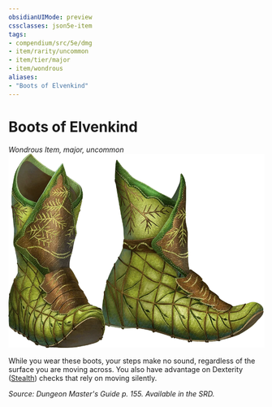```yaml
---
obsidianUIMode: preview
cssclasses: json5e-item
tags:
- compendium/src/5e/dmg
- item/rarity/uncommon
- item/tier/major
- item/wondrous
aliases: 
- "Boots of Elvenkind"
---
```

# Boots of Elvenkind
*Wondrous Item, major, uncommon*  
![](https://raw.githubusercontent.com/5etools-mirror-2/5etools-img/main/items/DMG/Boots%20of%20Elvenkind.webp#right)  


While you wear these boots, your steps make no sound, regardless of the surface you are moving across. You also have advantage on Dexterity ([Stealth](git/3-Mechanics/CLI/rules/skills.md#Stealth)) checks that rely on moving silently.

*Source: Dungeon Master's Guide p. 155. Available in the SRD.*
